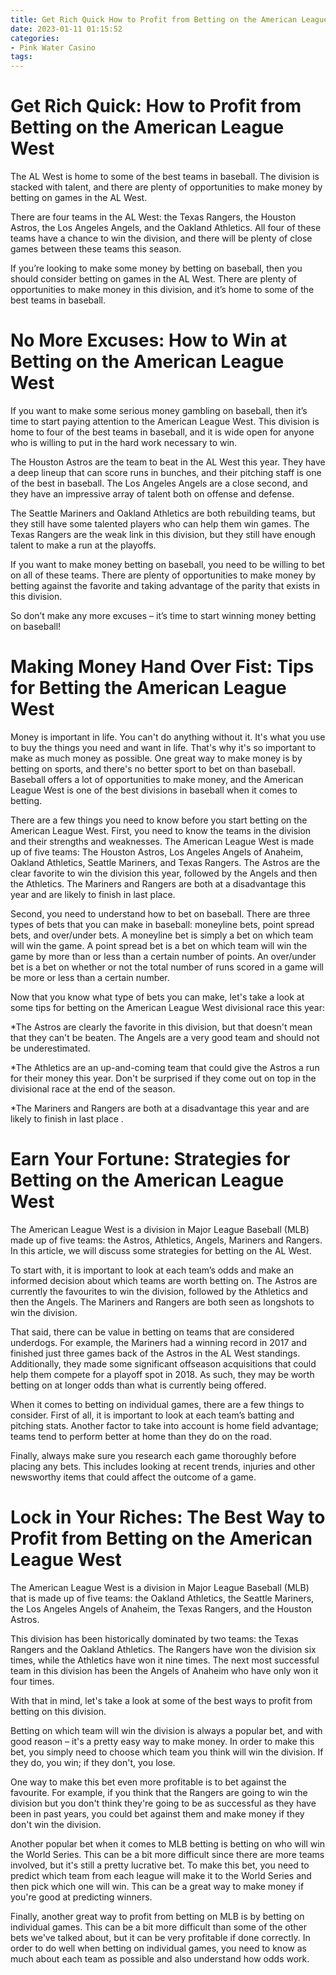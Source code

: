 ```yaml
---
title: Get Rich Quick How to Profit from Betting on the American League West
date: 2023-01-11 01:15:52
categories:
- Pink Water Casino
tags:
---
```



#  Get Rich Quick: How to Profit from Betting on the American League West

The AL West is home to some of the best teams in baseball. The division is stacked with talent, and there are plenty of opportunities to make money by betting on games in the AL West.

There are four teams in the AL West: the Texas Rangers, the Houston Astros, the Los Angeles Angels, and the Oakland Athletics. All four of these teams have a chance to win the division, and there will be plenty of close games between these teams this season.

If you’re looking to make some money by betting on baseball, then you should consider betting on games in the AL West. There are plenty of opportunities to make money in this division, and it’s home to some of the best teams in baseball.

#  No More Excuses: How to Win at Betting on the American League West

If you want to make some serious money gambling on baseball, then it’s time to start paying attention to the American League West. This division is home to four of the best teams in baseball, and it is wide open for anyone who is willing to put in the hard work necessary to win.

The Houston Astros are the team to beat in the AL West this year. They have a deep lineup that can score runs in bunches, and their pitching staff is one of the best in baseball. The Los Angeles Angels are a close second, and they have an impressive array of talent both on offense and defense.

The Seattle Mariners and Oakland Athletics are both rebuilding teams, but they still have some talented players who can help them win games. The Texas Rangers are the weak link in this division, but they still have enough talent to make a run at the playoffs.

If you want to make money betting on baseball, you need to be willing to bet on all of these teams. There are plenty of opportunities to make money by betting against the favorite and taking advantage of the parity that exists in this division.

So don’t make any more excuses – it’s time to start winning money betting on baseball!

#  Making Money Hand Over Fist: Tips for Betting the American League West

Money is important in life. You can't do anything without it. It's what you use to buy the things you need and want in life. That's why it's so important to make as much money as possible. One great way to make money is by betting on sports, and there's no better sport to bet on than baseball. Baseball offers a lot of opportunities to make money, and the American League West is one of the best divisions in baseball when it comes to betting.

There are a few things you need to know before you start betting on the American League West. First, you need to know the teams in the division and their strengths and weaknesses. The American League West is made up of five teams: The Houston Astros, Los Angeles Angels of Anaheim, Oakland Athletics, Seattle Mariners, and Texas Rangers. The Astros are the clear favorite to win the division this year, followed by the Angels and then the Athletics. The Mariners and Rangers are both at a disadvantage this year and are likely to finish in last place.

Second, you need to understand how to bet on baseball. There are three types of bets that you can make in baseball: moneyline bets, point spread bets, and over/under bets. A moneyline bet is simply a bet on which team will win the game. A point spread bet is a bet on which team will win the game by more than or less than a certain number of points. An over/under bet is a bet on whether or not the total number of runs scored in a game will be more or less than a certain number.

Now that you know what type of bets you can make, let's take a look at some tips for betting on the American League West divisional race this year:

*The Astros are clearly the favorite in this division, but that doesn't mean that they can't be beaten. The Angels are a very good team and should not be underestimated.

*The Athletics are an up-and-coming team that could give the Astros a run for their money this year. Don't be surprised if they come out on top in the divisional race at the end of the season.

*The Mariners and Rangers are both at a disadvantage this year and are likely to finish in last place .

#  Earn Your Fortune: Strategies for Betting on the American League West

The American League West is a division in Major League Baseball (MLB) made up of five teams: the Astros, Athletics, Angels, Mariners and Rangers. In this article, we will discuss some strategies for betting on the AL West.

To start with, it is important to look at each team’s odds and make an informed decision about which teams are worth betting on. The Astros are currently the favourites to win the division, followed by the Athletics and then the Angels. The Mariners and Rangers are both seen as longshots to win the division.

That said, there can be value in betting on teams that are considered underdogs. For example, the Mariners had a winning record in 2017 and finished just three games back of the Astros in the AL West standings. Additionally, they made some significant offseason acquisitions that could help them compete for a playoff spot in 2018. As such, they may be worth betting on at longer odds than what is currently being offered.

When it comes to betting on individual games, there are a few things to consider. First of all, it is important to look at each team’s batting and pitching stats. Another factor to take into account is home field advantage; teams tend to perform better at home than they do on the road.

Finally, always make sure you research each game thoroughly before placing any bets. This includes looking at recent trends, injuries and other newsworthy items that could affect the outcome of a game.

#  Lock in Your Riches: The Best Way to Profit from Betting on the American League West

The American League West is a division in Major League Baseball (MLB) that is made up of five teams: the Oakland Athletics, the Seattle Mariners, the Los Angeles Angels of Anaheim, the Texas Rangers, and the Houston Astros.

This division has been historically dominated by two teams: the Texas Rangers and the Oakland Athletics. The Rangers have won the division six times, while the Athletics have won it nine times. The next most successful team in this division has been the Angels of Anaheim who have only won it four times.

With that in mind, let's take a look at some of the best ways to profit from betting on this division.

Betting on which team will win the division is always a popular bet, and with good reason – it's a pretty easy way to make money. In order to make this bet, you simply need to choose which team you think will win the division. If they do, you win; if they don't, you lose.

One way to make this bet even more profitable is to bet against the favourite. For example, if you think that the Rangers are going to win the division but you don't think they're going to be as successful as they have been in past years, you could bet against them and make money if they don't win the division.

Another popular bet when it comes to MLB betting is betting on who will win the World Series. This can be a bit more difficult since there are more teams involved, but it's still a pretty lucrative bet. To make this bet, you need to predict which team from each league will make it to the World Series and then pick which one will win. This can be a great way to make money if you're good at predicting winners.

Finally, another great way to profit from betting on MLB is by betting on individual games. This can be a bit more difficult than some of the other bets we've talked about, but it can be very profitable if done correctly. In order to do well when betting on individual games, you need to know as much about each team as possible and also understand how odds work.